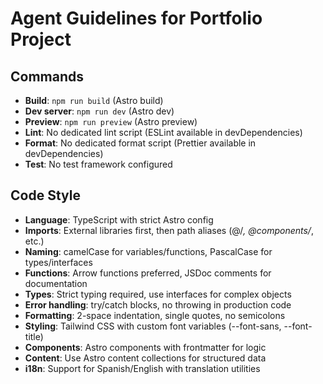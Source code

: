 # Agent Guidelines for Portfolio Project

## Commands

- **Build**: `npm run build` (Astro build)
- **Dev server**: `npm run dev` (Astro dev)
- **Preview**: `npm run preview` (Astro preview)
- **Lint**: No dedicated lint script (ESLint available in devDependencies)
- **Format**: No dedicated format script (Prettier available in devDependencies)
- **Test**: No test framework configured

## Code Style

- **Language**: TypeScript with strict Astro config
- **Imports**: External libraries first, then path aliases (@/_, @components/_, etc.)
- **Naming**: camelCase for variables/functions, PascalCase for types/interfaces
- **Functions**: Arrow functions preferred, JSDoc comments for documentation
- **Types**: Strict typing required, use interfaces for complex objects
- **Error handling**: try/catch blocks, no throwing in production code
- **Formatting**: 2-space indentation, single quotes, no semicolons
- **Styling**: Tailwind CSS with custom font variables (--font-sans, --font-title)
- **Components**: Astro components with frontmatter for logic
- **Content**: Use Astro content collections for structured data
- **i18n**: Support for Spanish/English with translation utilities
